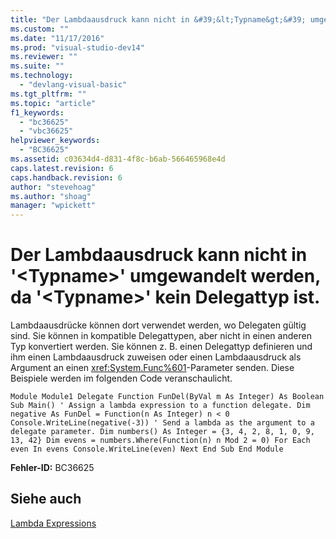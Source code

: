 ```yaml
---
title: "Der Lambdaausdruck kann nicht in &#39;&lt;Typname&gt;&#39; umgewandelt werden, da &#39;&lt;Typname&gt;&#39; kein Delegattyp ist. | Microsoft Docs"
ms.custom: ""
ms.date: "11/17/2016"
ms.prod: "visual-studio-dev14"
ms.reviewer: ""
ms.suite: ""
ms.technology: 
  - "devlang-visual-basic"
ms.tgt_pltfrm: ""
ms.topic: "article"
f1_keywords: 
  - "bc36625"
  - "vbc36625"
helpviewer_keywords: 
  - "BC36625"
ms.assetid: c03634d4-d831-4f8c-b6ab-566465968e4d
caps.latest.revision: 6
caps.handback.revision: 6
author: "stevehoag"
ms.author: "shoag"
manager: "wpickett"
---
```

# Der Lambdaausdruck kann nicht in &#39;&lt;Typname&gt;&#39; umgewandelt werden, da &#39;&lt;Typname&gt;&#39; kein Delegattyp ist.
Lambdaausdrücke können dort verwendet werden, wo Delegaten gültig sind. Sie können in kompatible Delegattypen, aber nicht in einen anderen Typ konvertiert werden. Sie können z. B. einen Delegattyp definieren und ihm einen Lambdaausdruck zuweisen oder einen Lambdaausdruck als Argument an einen <xref:System.Func%601>\-Parameter senden. Diese Beispiele werden im folgenden Code veranschaulicht.  
  
```vb#  
Module Module1 Delegate Function FunDel(ByVal m As Integer) As Boolean Sub Main() ' Assign a lambda expression to a function delegate. Dim negative As FunDel = Function(n As Integer) n < 0 Console.WriteLine(negative(-3)) ' Send a lambda as the argument to a delegate parameter. Dim numbers() As Integer = {3, 4, 2, 8, 1, 0, 9, 13, 42} Dim evens = numbers.Where(Function(n) n Mod 2 = 0) For Each even In evens Console.WriteLine(even) Next End Sub End Module  
```  
  
 **Fehler\-ID:** BC36625  
  
## Siehe auch  
 [Lambda Expressions](../../visual-basic/programming-guide/language-features/procedures/lambda-expressions.md)